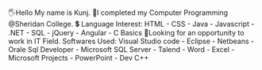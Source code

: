 🖐Hello My name is Kunj.
🚩I completed my Computer Programming @Sheridan College. 
💲 Language Interest: HTML - CSS - Java - Javascript - .NET - SQL - jQuery - Angular - C Basics
👀Looking for an opportunity to work in IT Field.
Softwares Used: Visual Studio code - Eclipse - Netbeans - Orale Sql Developer - Microsoft SQL Server - Talend - Word - Excel - Microsoft Projects - PowerPoint - Dev C++

